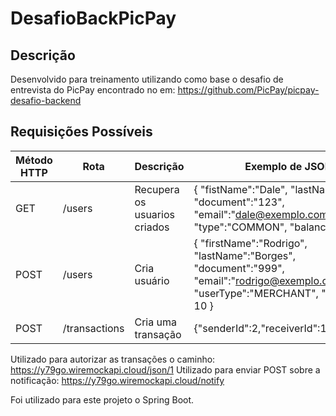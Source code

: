 # DesafioBackPicPay
## Descrição

Desenvolvido para treinamento utilizando como base o desafio de entrevista do PicPay encontrado no em: https://github.com/PicPay/picpay-desafio-backend

## Requisições Possíveis

| Método HTTP | Rota            | Descrição                                      | Exemplo de JSON                               |
|-------------|-----------------|------------------------------------------------|-----------------------------------------------|
| GET         | /users          | Recupera os usuarios criados                   | { "fistName":"Dale", "lastName":"Silva", "document":"123", "email":"dale@exemplo.com", "type":"COMMON", "balance": 10 } |                                      
| POST        | /users          | Cria usuário                                   | { "firstName":"Rodrigo", "lastName":"Borges", "document":"999", "email":"rodrigo@exemplo.com", "userType":"MERCHANT", "balance": 10 } |
| POST        | /transactions   | Cria uma transação                             | {"senderId":2,"receiverId":1,"value":10} |


Utilizado para autorizar as transações o caminho: https://y79go.wiremockapi.cloud/json/1
Utilizado para enviar POST sobre a notificação: https://y79go.wiremockapi.cloud/notify

Foi utilizado para este projeto o Spring Boot.
